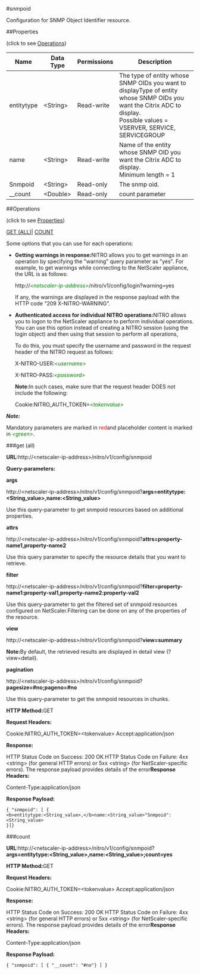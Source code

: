 #snmpoid

Configuration for SNMP Object Identifier resource.


##Properties 
<span>(click to see [Operations](#opera))</span>


<table><thead><tr><th>Name</th><th>Data Type</th><th>Permissions</th><th>Description</th></tr></thead><tbody><tr><td>entitytype</td><td>&lt;String></td><td>Read-write</td><td>The type of entity whose SNMP OIDs you want to displayType of entity whose SNMP OIDs you want the Citrix ADC to display.<br>Possible values = VSERVER, SERVICE, SERVICEGROUP</td></tr><tr><td>name</td><td>&lt;String></td><td>Read-write</td><td>Name of the entity whose SNMP OID you want the Citrix ADC to display.<br>Minimum length = 1</td></tr><tr><td>Snmpoid</td><td>&lt;String></td><td>Read-only</td><td>The snmp oid.</td></tr><tr><td>__count</td><td>&lt;Double></td><td>Read-only</td><td>count parameter</td></tr></tbody></table>
##Operations 
<span>(click to see [Properties](#prope))</span>


[GET (ALL)](#ge)| [COUNT](#)


Some options that you can use for each operations:
<ul><li><p><b>Getting warnings in response:</b>NITRO allows you to get warnings in an operation by specifying the "warning" query parameter as "yes". For example, to get warnings while connecting to the NetScaler appliance, the URL is as follows:</p><p>http://<span style="color:green;font-style:italic;">&lt;netscaler-ip-address&gt;</span>/nitro/v1/config/login?warning=yes</p><p>If any, the warnings are displayed in the response payload with the HTTP code "209 X-NITRO-WARNING".</p></li><li><p><b>Authenticated access for individual NITRO operations:</b>NITRO allows you to logon to the NetScaler appliance to perform individual operations. You can use this option instead of creating a NITRO session (using the login object) and then using that session to perform all operations,</p><p>To do this, you must specify the username and password in the request header of the NITRO request as follows:</p><p>X-NITRO-USER:<span style="color:green;font-style:italic;">&lt;username&gt;</span></p><p>X-NITRO-PASS:<span style="color:green;font-style:italic;">&lt;password&gt;</span></p><p><b>Note:</b>In such cases, make sure that the request header DOES not include the following:</p><p>Cookie:NITRO_AUTH_TOKEN=<span style="color:green;font-style:italic;">&lt;tokenvalue&gt;</span></p></li></ul>



***Note:*** 
Mandatory parameters are marked in <span style="color:#FF0000;">red</span>and placeholder content is marked in <span style="color:green;font-style:italic">&lt;green&gt;</span>.

###get (all)



<b>URL:</b>http://&lt;netscaler-ip-address&gt;/nitro/v1/config/snmpoid
<b>Query-parameters:</b>
<b>args</b>
http://&lt;netscaler-ip-address&gt;/nitro/v1/config/snmpoid?<b>args=<b>entitytype:&lt;String_value&gt;,</b>name:&lt;String_value&gt;</b>
Use this query-parameter to get snmpoid resources based on additional properties.


<b>attrs</b>
http://&lt;netscaler-ip-address&gt;/nitro/v1/config/snmpoid?<b>attrs=property-name1,property-name2</b>
Use this query parameter to specify the resource details that you want to retrieve.


<b>filter</b>
http://&lt;netscaler-ip-address&gt;/nitro/v1/config/snmpoid?<b>filter=property-name1:property-val1,property-name2:property-val2</b>
Use this query-parameter to get the filtered set of snmpoid resources configured on NetScaler.Filtering can be done on any of the properties of the resource.


<b>view</b>
http://&lt;netscaler-ip-address&gt;/nitro/v1/config/snmpoid?<b>view=summary</b>
<b>Note:</b>By default, the retrieved results are displayed in detail view (?view=detail).


<b>pagination</b>
http://&lt;netscaler-ip-address&gt;/nitro/v1/config/snmpoid?<b>pagesize=#no;pageno=#no</b>
Use this query-parameter to get the snmpoid resources in chunks.



<b>HTTP Method:</b>GET
<b>Request Headers:</b>

Cookie:NITRO_AUTH_TOKEN=&lt;tokenvalue&gt;Accept:application/json

<b>Response:</b>
HTTP Status Code on Success: 200 OKHTTP Status Code on Failure: 4xx &lt;string&gt; (for general HTTP errors) or 5xx &lt;string&gt; (for NetScaler-specific errors). The response payload provides details of the error<b>Response Headers:</b>

Content-Type:application/json

<b>Response Payload: </b>```{ "snmpoid": [ {<b>entitytype:<String_value>,</b>name:<String_value>"Snmpoid":<String_value>}]}```



###count



<b>URL:</b>http://&lt;netscaler-ip-address&gt;/nitro/v1/config/snmpoid?<b>args=<b>entitytype:&lt;String_value&gt;,</b>name:&lt;String_value&gt;;count=yes</b>
<b>HTTP Method:</b>GET
<b>Request Headers:</b>

Cookie:NITRO_AUTH_TOKEN=&lt;tokenvalue&gt;Accept:application/json

<b>Response:</b>
HTTP Status Code on Success: 200 OKHTTP Status Code on Failure: 4xx &lt;string&gt; (for general HTTP errors) or 5xx &lt;string&gt; (for NetScaler-specific errors). The response payload provides details of the error<b>Response Headers:</b>

Content-Type:application/json

<b>Response Payload: </b>```{ "snmpoid": [ { "__count": "#no"} ] }```




